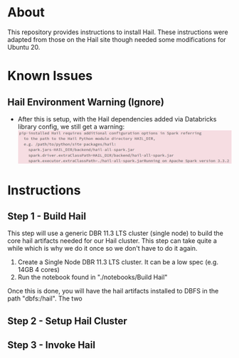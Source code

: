 # About
This repository provides instructions to install Hail. These instructions were adapted from those
on the Hail site though needed some modifications for Ubuntu 20.

# Known Issues

## Hail Environment Warning (Ignore)

* After this is setup, with the Hail dependencies added via Databricks library config, we still get a warning: ![hail-warning](./hail-warning.png)





# Instructions

## Step 1 - Build Hail

This step will use a generic DBR 11.3 LTS cluster (single node) to build
the core hail artifacts needed for our Hail cluster. This step can take quite a while
which is why we do it once so we don't have to do it again.

1. Create a Single Node DBR 11.3 LTS cluster. It can be a low spec (e.g. 14GB 4 cores)
2. Run the notebook found in "./notebooks/Build Hail"

Once this is done, you will have the hail artifacts installed to DBFS in the path "dbfs:/hail". The two

## Step 2 - Setup Hail Cluster


## Step 3 - Invoke Hail